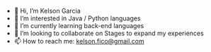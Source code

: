 - 👋 Hi, I’m Kelson Garcia
- 👀 I’m interested in Java / Python languages
- 🌱 I’m currently learning back-end languages
- 💞️ I’m looking to collaborate on Stages to expand my experiences
- 📫 How to reach me: kelson.fico@gmail.com
